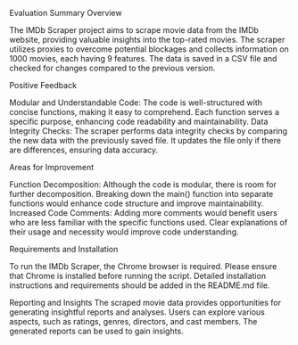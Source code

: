 Evaluation Summary
  Overview

The IMDb Scraper project aims to scrape movie data from the IMDb website, providing valuable insights into the top-rated movies. The scraper utilizes proxies to overcome potential blockages and collects information on 1000 movies, each having 9 features. The data is saved in a CSV file and checked for changes compared to the previous version.

   Positive Feedback

Modular and Understandable Code: The code is well-structured with concise functions, making it easy to comprehend. Each function serves a specific purpose, enhancing code readability and maintainability.
Data Integrity Checks: The scraper performs data integrity checks by comparing the new data with the previously saved file. It updates the file only if there are differences, ensuring data accuracy.

  Areas for Improvement

Function Decomposition: Although the code is modular, there is room for further decomposition. Breaking down the main() function into separate functions would enhance code structure and improve maintainability.
Increased Code Comments: Adding more comments would benefit users who are less familiar with the specific functions used. Clear explanations of their usage and necessity would improve code understanding.

  Requirements and Installation

To run the IMDb Scraper, the Chrome browser is required. Please ensure that Chrome is installed before running the script. Detailed installation instructions and requirements should be added in the README.md file.

  Reporting and Insights
The scraped movie data provides opportunities for generating insightful reports and analyses. Users can explore various aspects, such as ratings, genres, directors, and cast members. The generated reports can be used to gain insights.

